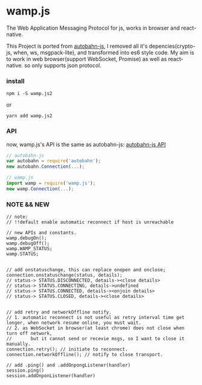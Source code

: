 # wamp.js
The Web Application Messaging Protocol for js, works in browser and react-native.

This Project is ported from [autobahn-js](https://github.com/crossbario/autobahn-js), I removed all it's depencies(crypto-js, when, ws, msgpack-lite), and transformed into es6 style code. My aim is to work in web browser(support WebSocket, Promise) as well as react-native. so only supports json protocol.

### install
```
npm i -S wamp.js2
```
or
```
yarn add wamp.js2
```

### API
now, wamp.js's API is the same as autobahn-js: [autobahn-js API](http://autobahn.ws/js/reference.html)

```javascript
// autobahn-js
var autobahn = require('autobahn');
new autobahn.Connection(...);

// wamp.js
import wamp = require('wamp.js');
new wamp.Connection(...);
```

### NOTE && NEW
```
// note:
// !!default enable automatic reconnect if host is unreachable

// new APIs and constants.
wamp.debugOn();
wamp.debugOff();
wamp.WAMP_STATUS;
wamp.STATUS;


// add onstatuschange, this can replace onopen and onclose;
connection.onstatuschange(status, details);
// status-> STATUS.DISCONNECTED, details-><close details>
// status-> STATUS.CONNECTING, details->undefined
// status-> STATUS.CONNECTED, details-><onjoin details>
// status-> STATUS.CLOSED, details-><close details>


// add retry and networkOffline notify.
// 1. automatic reconnect is not useful as retry interval time get longer, when network resume online, you must wait.
// 2. as WebSocket in browser(at least chrome) does not close when turn off network,
//       but it cannot send or recevie msgs, so I want to close it manually.
connection.retry(); // initiate to reconnect.
connection.networkOffline(); // notify to close transport.

// add .ping() and .addOnpongListener(handler)
session.ping()
session.addOnponListener(handler)
```
